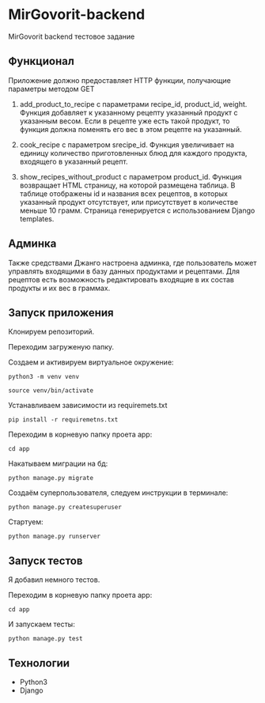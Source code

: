 # MirGovorit-backend
MirGovorit backend тестовое задание

## Функционал

Приложение должно предоставляeт HTTP функции, получающие параметры методом GET

1. add_product_to_recipe с параметрами recipe_id, product_id, weight. Функция добавляет к указанному рецепту указанный продукт с указанным весом. Если в рецепте уже есть такой продукт, то функция должна поменять его вес в этом рецепте на указанный.

2. cook_recipe c параметром srecipe_id. Функция увеличивает на единицу количество приготовленных блюд для каждого продукта, входящего в указанный рецепт.

3. show_recipes_without_product с параметром product_id. Функция возвращает HTML страницу, на которой размещена таблица. В таблице отображены id и названия всех рецептов, в которых указанный продукт отсутствует, или присутствует в количестве меньше 10 грамм. Страница генерируется с использованием Django templates.

## Админка

Также средствами Джанго настроена админка, где пользователь может управлять входящими в базу данных продуктами и рецептами. Для рецептов есть возможность редактировать входящие в их состав продукты и их вес в граммах.

## Запуск приложения

Клонируем репозиторий.

Переходим загруженую папку.

Создаем и активируем виртуальное окружение:

```
python3 -m venv venv

source venv/bin/activate
```

Устанавливаем зависимости из requiremets.txt

```
pip install -r requiremetns.txt
```


Переходим в корневую папку проета app:

```
cd app
```

Накатываем миграции на бд:

```
python manage.py migrate
```

Создаём суперпользователя, следуем инструкции в терминале:

```
python manage.py createsuperuser
```

Стартуем:

```
python manage.py runserver
```

## Запуск тестов

Я добавил немного тестов.

Переходим в корневую папку проета app:

```
cd app
```

И запускаем тесты:

```
python manage.py test
```

## Технологии

* Python3
* Django
